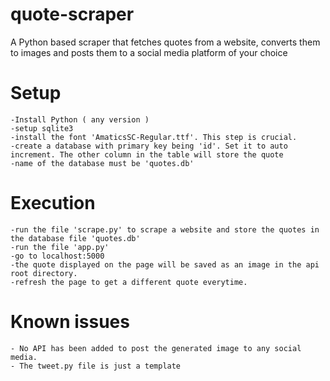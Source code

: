 # quote-scraper
A Python based scraper that fetches quotes from a website, converts them to images and posts them to a social media platform of your choice

# Setup
	-Install Python ( any version )
	-setup sqlite3
	-install the font 'AmaticsSC-Regular.ttf'. This step is crucial.
	-create a database with primary key being 'id'. Set it to auto increment. The other column in the table will store the quote
	-name of the database must be 'quotes.db'

# Execution

	-run the file 'scrape.py' to scrape a website and store the quotes in the database file 'quotes.db'
	-run the file 'app.py'
	-go to localhost:5000
	-the quote displayed on the page will be saved as an image in the api root directory.
	-refresh the page to get a different quote everytime.
	
# Known issues
	- No API has been added to post the generated image to any social media.
	- The tweet.py file is just a template

